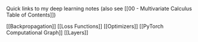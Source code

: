 Quick links to my deep learning notes (also see [[00 - Multivariate Calculus Table of Contents]])

[[Backpropagation]]
[[Loss Functions]]
[[Optimizers]]
[[PyTorch Computational Graph]]
[[Layers]]
